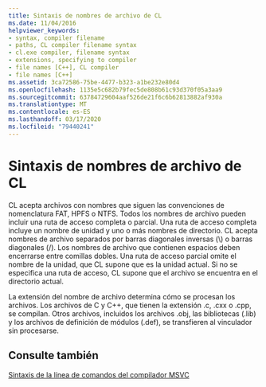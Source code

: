 ```yaml
---
title: Sintaxis de nombres de archivo de CL
ms.date: 11/04/2016
helpviewer_keywords:
- syntax, compiler filename
- paths, CL compiler filename syntax
- cl.exe compiler, filename syntax
- extensions, specifying to compiler
- file names [C++], CL compiler
- file names [C++]
ms.assetid: 3ca72586-75be-4477-b323-a1be232e80d4
ms.openlocfilehash: 1135e5c682b79fec5de808b61c93d370f05a3aa9
ms.sourcegitcommit: 63784729604aaf526de21f6c6b62813882af930a
ms.translationtype: MT
ms.contentlocale: es-ES
ms.lasthandoff: 03/17/2020
ms.locfileid: "79440241"
---
```

# <a name="cl-filename-syntax"></a>Sintaxis de nombres de archivo de CL

CL acepta archivos con nombres que siguen las convenciones de nomenclatura FAT, HPFS o NTFS. Todos los nombres de archivo pueden incluir una ruta de acceso completa o parcial. Una ruta de acceso completa incluye un nombre de unidad y uno o más nombres de directorio. CL acepta nombres de archivo separados por barras diagonales inversas (\\) o barras diagonales (/). Los nombres de archivo que contienen espacios deben encerrarse entre comillas dobles. Una ruta de acceso parcial omite el nombre de la unidad, que CL supone que es la unidad actual. Si no se especifica una ruta de acceso, CL supone que el archivo se encuentra en el directorio actual.

La extensión del nombre de archivo determina cómo se procesan los archivos. Los archivos de C y C++, que tienen la extensión .c, .cxx o .cpp, se compilan. Otros archivos, incluidos los archivos .obj, las bibliotecas (.lib) y los archivos de definición de módulos (.def), se transfieren al vinculador sin procesarse.

## <a name="see-also"></a>Consulte también

[Sintaxis de la línea de comandos del compilador MSVC](compiler-command-line-syntax.md)
